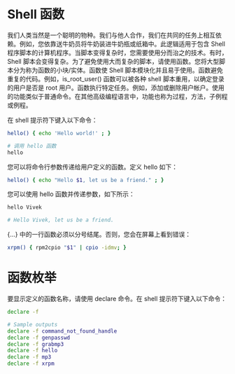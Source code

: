# Shell 函数

我们人类当然是一个聪明的物种。我们与他人合作，我们在共同的任务上相互依赖。例如，您依靠送牛奶员将牛奶装进牛奶瓶或纸箱中。此逻辑适用于包含 Shell 程序脚本的计算机程序。当脚本变得复杂时，您需要使用分而治之的技术。有时，Shell 脚本会变得复杂。为了避免使用大而复杂的脚本，请使用函数。您将大型脚本分为称为函数的小块/实体。函数使 Shell 脚本模块化并且易于使用。函数避免重复的代码。例如，is_root_user() 函数可以被各种 shell 脚本重用，以确定登录的用户是否是 root 用户。函数执行特定任务。例如，添加或删除用户帐户。使用的功能类似于普通命令。在其他高级编程语言中，功能也称为过程，方法，子例程或例程。

在 shell 提示符下键入以下命令：

```sh
hello() { echo 'Hello world!' ; }

# 调用 hello 函数
hello
```

您可以将命令行参数传递给用户定义的函数。定义 hello 如下：

```sh
hello() { echo "Hello $1, let us be a friend." ; }
```

您可以使用 hello 函数并传递参数，如下所示：

```sh
hello Vivek

# Hello Vivek, let us be a friend.
```

{...} 中的一行函数必须以分号结尾。否则，您会在屏幕上看到错误：

```sh
xrpm() { rpm2cpio "$1" | cpio -idmv; }
```

# 函数枚举

要显示定义的函数名称，请使用 declare 命令。在 shell 提示符下键入以下命令：

```sh
declare -f

# Sample outputs
declare -f command_not_found_handle
declare -f genpasswd
declare -f grabmp3
declare -f hello
declare -f mp3
declare -f xrpm
```
